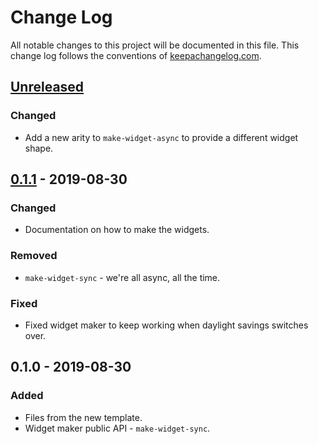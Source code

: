 # Change Log
All notable changes to this project will be documented in this file. This change log follows the conventions of [keepachangelog.com](http://keepachangelog.com/).

## [Unreleased]
### Changed
- Add a new arity to `make-widget-async` to provide a different widget shape.

## [0.1.1] - 2019-08-30
### Changed
- Documentation on how to make the widgets.

### Removed
- `make-widget-sync` - we're all async, all the time.

### Fixed
- Fixed widget maker to keep working when daylight savings switches over.

## 0.1.0 - 2019-08-30
### Added
- Files from the new template.
- Widget maker public API - `make-widget-sync`.

[Unreleased]: https://github.com/your-name/streetlight/compare/0.1.1...HEAD
[0.1.1]: https://github.com/your-name/streetlight/compare/0.1.0...0.1.1
